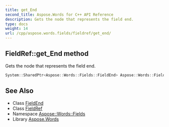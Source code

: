 ```yaml
---
title: get_End
second_title: Aspose.Words for C++ API Reference
description: Gets the node that represents the field end.
type: docs
weight: 14
url: /cpp/aspose.words.fields/fieldref/get_end/
---
```

## FieldRef::get_End method


Gets the node that represents the field end.

```cpp
System::SharedPtr<Aspose::Words::Fields::FieldEnd> Aspose::Words::Fields::FieldRef::get_End() override
```

## See Also

* Class [FieldEnd](../../fieldend/)
* Class [FieldRef](../)
* Namespace [Aspose::Words::Fields](../../)
* Library [Aspose.Words](../../../)
